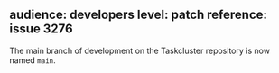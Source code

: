 audience: developers
level: patch
reference: issue 3276
---
The main branch of development on the Taskcluster repository is now named `main`.
